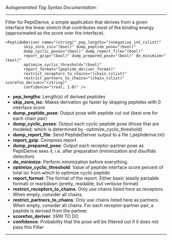 _Autogenerated Tag Syntax Documentation:_

---
Filter for PeptiDerive, a simple application that derives from a given interface the linear stretch that contributes most of the binding energy (approximated as the score over the interface).

```
<PeptideDeriver name="(string)" pep_lengths="(nnegative_int_cslist)"
        skip_zero_isc="(bool)" dump_peptide_pose="(bool)"
        dump_cyclic_poses="(bool)" dump_report_file="(bool)"
        report_gzip="(bool)" dump_prepared_pose="(bool)" do_minimize="(bool)"
        optimize_cyclic_threshold="(bool)"
        report_format="(peptide_deriver_format)"
        restrict_receptors_to_chains="(chain_cslist)"
        restrict_partners_to_chains="(chain_cslist)" scorefxn_deriver="(string)"
        confidence="(real; 1.0)" />
```

-   **pep_lengths**: Length(s) of derived peptides
-   **skip_zero_isc**: Makes derivation go faster by skipping peptides with 0 interface score
-   **dump_peptide_pose**: Output pose with peptide cut out (best one for each chain pair)
-   **dump_cyclic_poses**: Output each cyclic peptide pose (those that are modeled; which is determined by -optimize_cyclic_threshold)
-   **dump_report_file**: Send PeptideDeriver output to a file (.peptiderive.txt)
-   **report_gzip**: Compress report
-   **dump_prepared_pose**: Output each receptor-partner pose as PeptiDerive sees it, i.e. after preparation (minimization and disulfide detection)
-   **do_minimize**: Perform minimization before everything.
-   **optimize_cyclic_threshold**: Value of peptide interface score percent of total isc from which to optimize cyclic peptide
-   **report_format**: The format of the report. Either basic (easily parsable format) or markdown (pretty, readable, but verbose format)
-   **restrict_receptors_to_chains**: Only use chains listed here as receptors. When empty, consider all chains.
-   **restrict_partners_to_chains**: Only use chains listed here as partners. When empty, consider all chains. For each receptor-partner pair, a peptide is derived from the partner.
-   **scorefxn_deriver**: XRW TO DO
-   **confidence**: Probability that the pose will be filtered out if it does not pass this Filter

---
